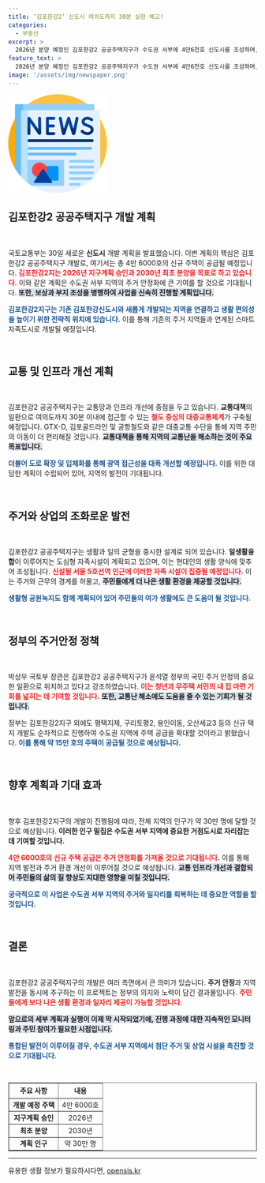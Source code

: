 ```yaml
---
title: ‘김포한강2’ 신도시 여의도까지 30분 실현 예고!
categories:
  - 부동산
excerpt: >
  2026년 분양 예정인 김포한강2 공공주택지구가 수도권 서부에 4만6천호 신도시를 조성하며, 교통망 개선과 주거 안정의 새로운 전환점을 마련합니다!
feature_text: >
  2026년 분양 예정인 김포한강2 공공주택지구가 수도권 서부에 4만6천호 신도시를 조성하며, 교통망 개선과 주거 안정의 새로운 전환점을 마련합니다!
image: '/assets/img/newspaper.png'
---
```


<p><img src="/assets/img/newspaper.png" alt="kimp 속보" /></p>

<h2 data-ke-size="size26">김포한강2 공공주택지구 개발 계획</h2>

<p data-ke-size="size16">&nbsp;</p>

<p>국토교통부는 30일 새로운 <b>신도시</b> 개발 계획을 발표했습니다. 이번 계획의 핵심은 김포한강2 공공주택지구 개발로, 여기서는 총 4만 6000호의 신규 주택이 공급될 예정입니다. <b><span style="color: #ee2323;">김포한강2지는 2026년 지구계획 승인과 2030년 최초 분양을 목표로 하고 있습니다.</span></b> 이와 같은 계획은 수도권 서부 지역의 주거 안정화에 큰 기여를 할 것으로 기대됩니다. <b><span style="background-color: #21538527;">또한, 보상과 부지 조성을 병행하여 사업을 신속히 진행할 계획입니다.</span></b> </p>

<p><b><span style="color: #1a5490;">김포한강2지구는 기존 김포한강신도시와 새롭게 개발되는 지역을 연결하고 생활 편의성을 높이기 위한 전략적 위치에 있습니다.</span></b> 이를 통해 기존의 주거 지역들과 연계된 스마트 자족도시로 개발될 예정입니다. </p>

<p data-ke-size="size16">&nbsp;</p>

<h2 data-ke-size="size26">교통 및 인프라 개선 계획</h2>

<p data-ke-size="size16">&nbsp;</p>

<p>김포한강2 공공주택지구는 교통망과 인프라 개선에 중점을 두고 있습니다. <b>교통대책</b>의 일환으로 여의도까지 30분 이내에 접근할 수 있는 <b><span style="color: #ee2323;">철도 중심의 대중교통체계</span></b>가 구축될 예정입니다. GTX-D, 김포골드라인 및 공항철도와 같은 대중교통 수단을 통해 지역 주민의 이동이 더 편리해질 것입니다. <b><span style="background-color: #21538527;">교통대책을 통해 지역의 교통난을 해소하는 것이 주요 목표입니다.</span></b></p>

<p><b><span style="color: #1a5490;">더불어 도로 확장 및 입체화를 통해 광역 접근성을 대폭 개선할 예정입니다.</span></b> 이를 위한 대담한 계획이 수립되어 있어, 지역의 발전이 기대됩니다.</p>

<p data-ke-size="size16">&nbsp;</p>

<h2 data-ke-size="size26">주거와 상업의 조화로운 발전</h2>

<p data-ke-size="size16">&nbsp;</p>

<p>김포한강2 공공주택지구는 생활과 일의 균형을 중시한 설계로 되어 있습니다. <b>일생활융합</b>이 이루어지는 도심형 자족시설이 계획되고 있으며, 이는 현대인의 생활 양식에 맞추어 조성됩니다. <b><span style="color: #ee2323;">신설될 서울 5호선역 인근에 이러한 자족 시설이 집중될 예정입니다.</span></b> 이는 주거와 근무의 경계를 허물고, <b><span style="background-color: #21538527;">주민들에게 더 나은 생활 환경을 제공할 것입니다.</span></b> </p>

<p><b><span style="color: #1a5490;">생활형 공원녹지도 함께 계획되어 있어 주민들의 여가 생활에도 큰 도움이 될 것입니다.</span></b> </p>

<p data-ke-size="size16">&nbsp;</p>

<h2 data-ke-size="size26">정부의 주거안정 정책</h2>

<p data-ke-size="size16">&nbsp;</p>

<p>박상우 국토부 장관은 김포한강2 공공주택지구가 윤석열 정부의 국민 주거 안정의 중요한 일환으로 위치하고 있다고 강조하였습니다. <b><span style="color: #ee2323;">이는 청년과 무주택 서민의 내 집 마련 기회를 넓히는 데 기여할 것입니다.</span></b> <b><span style="background-color: #21538527;">또한, 교통난 해소에도 도움을 줄 수 있는 기회가 될 것입니다.</span></b> </p>

<p>정부는 김포한강2지구 외에도 평택지제, 구리토평2, 용인이동, 오산세교3 등의 신규 택지 개발도 순차적으로 진행하여 수도권 지역에 주택 공급을 확대할 것이라고 밝혔습니다. <b><span style="color: #1a5490;">이를 통해 약 15만 호의 주택이 공급될 것으로 예상됩니다.</span></b> </p>

<p data-ke-size="size16">&nbsp;</p>

<h2 data-ke-size="size26">향후 계획과 기대 효과</h2>

<p data-ke-size="size16">&nbsp;</p>

<p>향후 김포한강2지구의 개발이 진행됨에 따라, 전체 지역의 인구가 약 30만 명에 달할 것으로 예상됩니다. <b>이러한 인구 밀집은 수도권 서부 지역에 중요한 <b></b>거점도시로 자리잡는 데 기여할 것입니다.</b> </p>

<p><b><span style="color: #ee2323;">4만 6000호의 신규 주택 공급은 주거 안정화를 가져올 것으로 기대됩니다.</span></b> 이를 통해 지역 발전과 주거 환경 개선이 이루어질 것으로 예상됩니다. <b><span style="background-color: #21538527;">교통 인프라 개선과 결합되어 주민들의 삶의 질 향상도 지대한 영향을 미칠 것입니다.</span></b> </p>

<p><b><span style="color: #1a5490;">궁극적으로 이 사업은 수도권 서부 지역의 주거와 일자리를 회복하는 데 중요한 역할을 할 것입니다.</span></b> </p>

<p data-ke-size="size16">&nbsp;</p>

<h2 data-ke-size="size26">결론</h2>

<p data-ke-size="size16">&nbsp;</p>

<p>김포한강2 공공주택지구의 개발은 여러 측면에서 큰 의미가 있습니다. <b>주거 안정</b>과 지역 발전을 동시에 추구하는 이 프로젝트는 정부의 의지와 노력이 담긴 결과물입니다. <b><span style="color: #ee2323;">주민들에게 보다 나은 생활 환경과 일자리 제공이 가능할 것입니다.</span></b> </p>

<p><b><span style="background-color: #21538527;">앞으로의 세부 계획과 실행이 이제 막 시작되었기에, 진행 과정에 대한 지속적인 모니터링과 주민 참여가 필요한 시점입니다.</span></b> </p>

<p><b><span style="color: #1a5490;">통합된 발전이 이루어질 경우, 수도권 서부 지역에서 첨단 주거 및 상업 시설을 촉진할 것으로 기대됩니다.</span></b> </p>

<p data-ke-size="size16">&nbsp;</p> 

<table border="1" cellpadding="5" style="width: 100%; border-collapse: collapse;">
<tr>
<td style="text-align: center; height: 25px;"><b>주요 사항</b></td>
<td style="text-align: center; height: 25px;"><b>내용</b></td>
</tr>
<tr>
<td style="text-align: center; height: 20px;"><b>개발 예정 주택</b></td>
<td style="text-align: center; height: 20px;">4만 6000호</td>
</tr>
<tr>
<td style="text-align: center; height: 20px;"><b>지구계획 승인</b></td>
<td style="text-align: center; height: 20px;">2026년</td>
</tr>
<tr>
<td style="text-align: center; height: 20px;"><b>최초 분양</b></td>
<td style="text-align: center; height: 20px;">2030년</td>
</tr>
<tr>
<td style="text-align: center; height: 20px;"><b>계획 인구</b></td>
<td style="text-align: center; height: 20px;">약 30만 명</td>
</tr>
</table>

<hr />
유용한 생활 정보가 필요하시다면, <a href="https://opensis.kr" rel="dofollow">opensis.kr</a>


